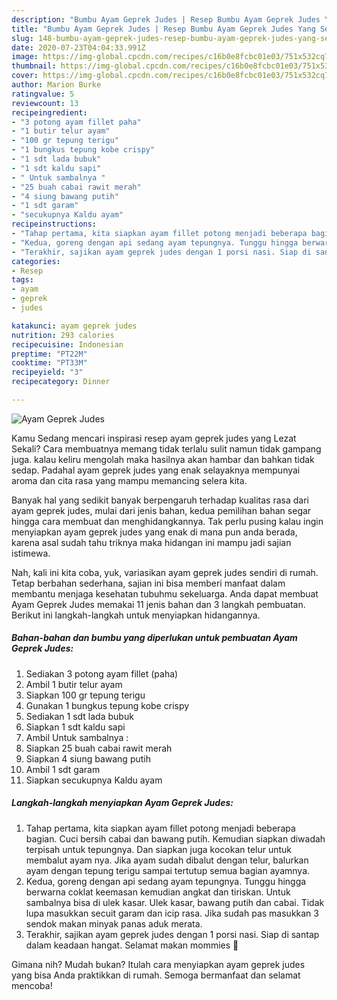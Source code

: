 ```yaml
---
description: "Bumbu Ayam Geprek Judes | Resep Bumbu Ayam Geprek Judes Yang Sempurna"
title: "Bumbu Ayam Geprek Judes | Resep Bumbu Ayam Geprek Judes Yang Sempurna"
slug: 148-bumbu-ayam-geprek-judes-resep-bumbu-ayam-geprek-judes-yang-sempurna
date: 2020-07-23T04:04:33.991Z
image: https://img-global.cpcdn.com/recipes/c16b0e8fcbc01e03/751x532cq70/ayam-geprek-judes-foto-resep-utama.jpg
thumbnail: https://img-global.cpcdn.com/recipes/c16b0e8fcbc01e03/751x532cq70/ayam-geprek-judes-foto-resep-utama.jpg
cover: https://img-global.cpcdn.com/recipes/c16b0e8fcbc01e03/751x532cq70/ayam-geprek-judes-foto-resep-utama.jpg
author: Marion Burke
ratingvalue: 5
reviewcount: 13
recipeingredient:
- "3 potong ayam fillet paha"
- "1 butir telur ayam"
- "100 gr tepung terigu"
- "1 bungkus tepung kobe crispy"
- "1 sdt lada bubuk"
- "1 sdt kaldu sapi"
- " Untuk sambalnya "
- "25 buah cabai rawit merah"
- "4 siung bawang putih"
- "1 sdt garam"
- "secukupnya Kaldu ayam"
recipeinstructions:
- "Tahap pertama, kita siapkan ayam fillet potong menjadi beberapa bagian. Cuci bersih cabai dan bawang putih. Kemudian siapkan diwadah terpisah untuk tepungnya. Dan siapkan juga kocokan telur untuk membalut ayam nya. Jika ayam sudah dibalut dengan telur, balurkan ayam dengan tepung terigu sampai tertutup semua bagian ayamnya."
- "Kedua, goreng dengan api sedang ayam tepungnya. Tunggu hingga berwarna coklat keemasan kemudian angkat dan tiriskan. Untuk sambalnya bisa di ulek kasar. Ulek kasar, bawang putih dan cabai. Tidak lupa masukkan secuit garam dan icip rasa. Jika sudah pas masukkan 3 sendok makan minyak panas aduk merata."
- "Terakhir, sajikan ayam geprek judes dengan 1 porsi nasi. Siap di santap dalam keadaan hangat. Selamat makan mommies 🥰"
categories:
- Resep
tags:
- ayam
- geprek
- judes

katakunci: ayam geprek judes 
nutrition: 293 calories
recipecuisine: Indonesian
preptime: "PT22M"
cooktime: "PT33M"
recipeyield: "3"
recipecategory: Dinner

---
```



![Ayam Geprek Judes](https://img-global.cpcdn.com/recipes/c16b0e8fcbc01e03/751x532cq70/ayam-geprek-judes-foto-resep-utama.jpg)

Kamu Sedang mencari inspirasi resep ayam geprek judes yang Lezat Sekali? Cara membuatnya memang tidak terlalu sulit namun tidak gampang juga. kalau keliru mengolah maka hasilnya akan hambar dan bahkan tidak sedap. Padahal ayam geprek judes yang enak selayaknya mempunyai aroma dan cita rasa yang mampu memancing selera kita.



Banyak hal yang sedikit banyak berpengaruh terhadap kualitas rasa dari ayam geprek judes, mulai dari jenis bahan, kedua pemilihan bahan segar hingga cara membuat dan menghidangkannya. Tak perlu pusing kalau ingin menyiapkan ayam geprek judes yang enak di mana pun anda berada, karena asal sudah tahu triknya maka hidangan ini mampu jadi sajian istimewa.


Nah, kali ini kita coba, yuk, variasikan ayam geprek judes sendiri di rumah. Tetap berbahan sederhana, sajian ini bisa memberi manfaat dalam membantu menjaga kesehatan tubuhmu sekeluarga. Anda dapat membuat Ayam Geprek Judes memakai 11 jenis bahan dan 3 langkah pembuatan. Berikut ini langkah-langkah untuk menyiapkan hidangannya.

<!--inarticleads1-->

##### Bahan-bahan dan bumbu yang diperlukan untuk pembuatan Ayam Geprek Judes:

1. Sediakan 3 potong ayam fillet (paha)
1. Ambil 1 butir telur ayam
1. Siapkan 100 gr tepung terigu
1. Gunakan 1 bungkus tepung kobe crispy
1. Sediakan 1 sdt lada bubuk
1. Siapkan 1 sdt kaldu sapi
1. Ambil  Untuk sambalnya :
1. Siapkan 25 buah cabai rawit merah
1. Siapkan 4 siung bawang putih
1. Ambil 1 sdt garam
1. Siapkan secukupnya Kaldu ayam




<!--inarticleads2-->

##### Langkah-langkah menyiapkan Ayam Geprek Judes:

1. Tahap pertama, kita siapkan ayam fillet potong menjadi beberapa bagian. Cuci bersih cabai dan bawang putih. Kemudian siapkan diwadah terpisah untuk tepungnya. Dan siapkan juga kocokan telur untuk membalut ayam nya. Jika ayam sudah dibalut dengan telur, balurkan ayam dengan tepung terigu sampai tertutup semua bagian ayamnya.
1. Kedua, goreng dengan api sedang ayam tepungnya. Tunggu hingga berwarna coklat keemasan kemudian angkat dan tiriskan. Untuk sambalnya bisa di ulek kasar. Ulek kasar, bawang putih dan cabai. Tidak lupa masukkan secuit garam dan icip rasa. Jika sudah pas masukkan 3 sendok makan minyak panas aduk merata.
1. Terakhir, sajikan ayam geprek judes dengan 1 porsi nasi. Siap di santap dalam keadaan hangat. Selamat makan mommies 🥰




Gimana nih? Mudah bukan? Itulah cara menyiapkan ayam geprek judes yang bisa Anda praktikkan di rumah. Semoga bermanfaat dan selamat mencoba!
